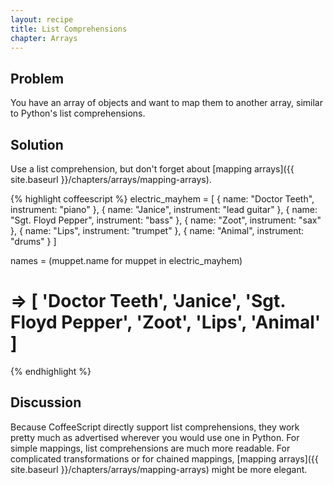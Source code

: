 ```yaml
---
layout: recipe
title: List Comprehensions
chapter: Arrays
---
```

## Problem

You have an array of objects and want to map them to another array, similar to Python's list comprehensions.

## Solution

Use a list comprehension, but don't forget about [mapping arrays]({{ site.baseurl }}/chapters/arrays/mapping-arrays).

{% highlight coffeescript %}
electric_mayhem = [ { name: "Doctor Teeth", instrument: "piano" },
                    { name: "Janice", instrument: "lead guitar" },
                    { name: "Sgt. Floyd Pepper", instrument: "bass" },
                    { name: "Zoot", instrument: "sax" },
                    { name: "Lips", instrument: "trumpet" },
                    { name: "Animal", instrument: "drums" } ]

names = (muppet.name for muppet in electric_mayhem)
# => [ 'Doctor Teeth', 'Janice', 'Sgt. Floyd Pepper', 'Zoot', 'Lips', 'Animal' ]
{% endhighlight %}

## Discussion

Because CoffeeScript directly support list comprehensions, they work pretty much as advertised wherever you would use one in Python. For simple mappings, list comprehensions are much more readable. For complicated transformations or for chained mappings, [mapping arrays]({{ site.baseurl }}/chapters/arrays/mapping-arrays) might be more elegant.
